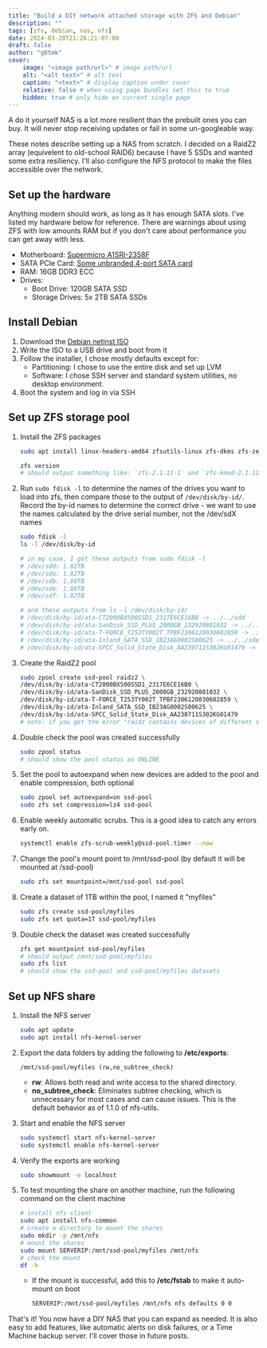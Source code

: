 ```yaml
---
title: "Build a DIY network attached storage with ZFS and Debian"
description: ""
tags: [zfs, debian, nas, nfs]
date: 2024-03-20T21:26:21-07:00
draft: false
author: "g0tmk"
cover:
    image: "<image path/url>" # image path/url
    alt: "<alt text>" # alt text
    caption: "<text>" # display caption under cover
    relative: false # when using page bundles set this to true
    hidden: true # only hide on current single page
---
```


A do it yourself NAS is a lot more resilient than the prebuilt ones you can buy. It will never stop receiving updates or fail in some un-googleable way.

These notes describe setting up a NAS from scratch. I decided on a RaidZ2 array (equivelent to old-school RAID6) because I have 5 SSDs and wanted some extra resiliency. I'll also configure the NFS protocol to make the files accessible over the network.

## Set up the hardware

Anything modern should work, as long as it has enough SATA slots. I've listed my hardware below for reference. There are warnings about using ZFS with low amounts RAM but if you don't care about performance you can get away with less.

- Motherboard: [Supermicro A1SRI-2358F](https://www.supermicro.com/en/products/motherboard/A1SRI-2358F)
- SATA PCIe Card: [Some unbranded 4-port SATA card](https://www.amazon.com/dp/B07VZZ11GB?psc=1&linkCode=ll1&tag=g0tmksnotes00-20&linkId=b471c8f3ea90f344330e01aad61c7e24&language=en_US&ref_=as_li_ss_tl)
- RAM: 16GB DDR3 ECC
- Drives:
  - Boot Drive: 120GB SATA SSD
  - Storage Drives: 5x 2TB SATA SSDs


## Install Debian

1. Download the [Debian netinst ISO](https://www.debian.org/distrib/netinst)
1. Write the ISO to a USB drive and boot from it
1. Follow the installer, I chose mostly defaults except for:
    - Partitioning: I chose to use the entire disk and set up LVM
    - Software: I chose SSH server and standard system utilities, no desktop environment.
1. Boot the system and log in via SSH

## Set up ZFS storage pool

1. Install the ZFS packages
    ```bash
    sudo apt install linux-headers-amd64 zfsutils-linux zfs-dkms zfs-zed

   zfs version
   # should output something like: `zfs-2.1.11-1` and `zfs-kmod-2.1.11-1`
    ```
2. Run `sudo fdisk -l` to determine the names of the drives you want to load into zfs, then compare those to the output of `/dev/disk/by-id/`. Record the by-id names  to determine the correct drive  - we want to use the names calculated by the drive serial number, not the /dev/sdX names
    
    ```bash
    sudo fdisk -l
    ls -l /dev/disk/by-id

    # in my case, I got these outputs from sudo fdisk -l
    # /dev/sdd: 1.82TB
    # /dev/sda: 1.82TB
    # /dev/sdb: 1.86TB
    # /dev/sde: 1.86TB
    # /dev/sdf: 1.82TB

    # and these outputs from ls -l /dev/disk/by-id/
    # /dev/disk/by-id/ata-CT2000BX500SSD1_2317E6CE16B0 -> ../../sdd
    # /dev/disk/by-id/ata-SanDisk_SSD_PLUS_2000GB_232920801032 -> ../../sda
    # /dev/disk/by-id/ata-T-FORCE_T253TY002T_TPBF2306120030602859 -> ../../sdb
    # /dev/disk/by-id/ata-Inland_SATA_SSD_IB23AG0002S00625 -> ../../sde
    # /dev/disk/by-id/ata-SPCC_Solid_State_Disk_AA230711S302KG01479 -> ../../sdf
    ```
1. Create the RaidZ2 pool

    ```bash
    sudo zpool create ssd-pool raidz2 \
    /dev/disk/by-id/ata-CT2000BX500SSD1_2317E6CE16B0 \
    /dev/disk/by-id/ata-SanDisk_SSD_PLUS_2000GB_232920801032 \
    /dev/disk/by-id/ata-T-FORCE_T253TY002T_TPBF2306120030602859 \
    /dev/disk/by-id/ata-Inland_SATA_SSD_IB23AG0002S00625 \
    /dev/disk/by-id/ata-SPCC_Solid_State_Disk_AA230711S302KG01479
    # note: if you get the error "raidz contains devices of different sizes" (in my case I did because they vary by 1% or so) you can use the -f flag to force the pool to be created
    ```

1. Double check the pool was created successfully

    ```bash
    sudo zpool status
    # should show the pool status as ONLINE
    ```

1. Set the pool to autoexpand when new devices are added to the pool and  enable compression, both optional

    ```bash
    sudo zpool set autoexpand=on ssd-pool
    sudo zfs set compression=lz4 ssd-pool
    ```

1. Enable weekly automatic scrubs. This is a good idea to catch any errors early on.

    ```bash
    systemctl enable zfs-scrub-weekly@ssd-pool.timer --now
    ```

1. Change the pool's mount point to /mnt/ssd-pool (by default it will be mounted at /ssd-pool)

    ```bash
    sudo zfs set mountpoint=/mnt/ssd-pool ssd-pool
    ```

1. Create a dataset of 1TB within the pool, I named it "myfiles"

    ```bash
    sudo zfs create ssd-pool/myfiles
    sudo zfs set quota=1T ssd-pool/myfiles
    ```

1. Double check the dataset was created successfully

    ```bash
    zfs get mountpoint ssd-pool/myfiles
    # should output /mnt/ssd-pool/myfiles
    sudo zfs list
    # should show the ssd-pool and ssd-pool/myfiles datasets
    ```

##  Set up NFS share

1. Install the NFS server

    ```bash
    sudo apt update
    sudo apt install nfs-kernel-server
    ```
1. Export the data folders by adding the following to **/etc/exports**:

    ```
    /mnt/ssd-pool/myfiles (rw,no_subtree_check)
    ```
    - **rw**: Allows both read and write access to the shared directory.
    - **no_subtree_check**: Eliminates subtree checking, which is unnecessary for most cases and can cause issues. This is the default behavior as of 1.1.0 of nfs-utils.

1. Start and enable the NFS server

    ```bash
    sudo systemctl start nfs-kernel-server
    sudo systemctl enable nfs-kernel-server
    ```

1. Verify the exports are working
    
    ```bash
    sudo showmount -e localhost
    ```

1. To test mounting the share on another machine, run the following command on the client machine

    ```bash
    # install nfs client
    sudo apt install nfs-common
    # create a directory to mount the shares
    sudo mkdir -p /mnt/nfs
    # mount the shares
    sudo mount SERVERIP:/mnt/ssd-pool/myfiles /mnt/nfs
    # check the mount
    df -h
    ```

    - If the mount is successful, add this to **/etc/fstab** to make it auto-mount on boot

        ```bash
        SERVERIP:/mnt/ssd-pool/myfiles /mnt/nfs nfs defaults 0 0
        ```

That's it! You now have a DIY NAS that you can expand as needed. It is also easy to add features, like automatic alerts on disk failures, or a Time Machine backup server. I'll cover those in future posts.
